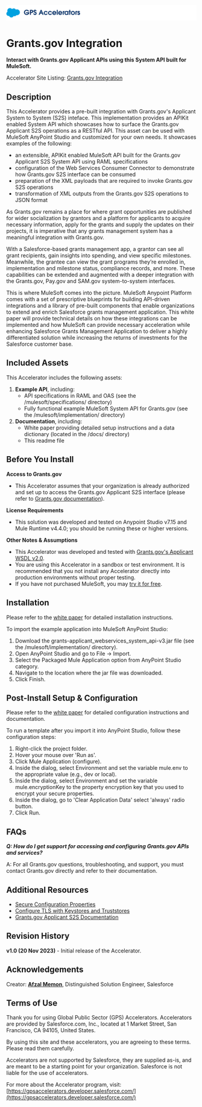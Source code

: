 ![Public Sector Accelerators logo](/docs/Logo_GPSAccelerators_v01.png)

# Grants.gov Integration

**Interact with Grants.gov Applicant APIs using this System API built for MuleSoft.**

Accelerator Site Listing: [Grants.gov Integration](https://gpsaccelerators.developer.salesforce.com/accelerator/a0wDo0000022HZmIAM/grantsgov-integration)


## Description

This Accelerator provides a pre-built integration with Grants.gov's Applicant System to System (S2S) inteface.  This implementation provides an APIKit enabled System API which showcases how to surface the Grants.gov Applicant S2S operations as a RESTful API. This asset can be used with MuleSoft AnyPoint Studio and customized for your own needs.  It showcases examples of the following:
* an extensible, APIKit enabled MuleSoft API built for the Grants.gov Applicant S2S System API using RAML specifications
* configuration of the Web Services Consumer Connector to demonstrate how Grants.gov S2S interface can be consumed
* preparation of the XML payloads that are required to invoke Grants.gov S2S operations
* transformation of XML outputs from the Grants.gov S2S operations to JSON format

As Grants.gov remains a place for where grant opportunities are published for wider socialization by grantors and a platform for applicants to acquire necessary information, apply for the grants and supply the updates on their projects, it is imperative that any grants management system has a meaningful integration with Grants.gov.

With a Salesforce-based grants management app, a grantor can see all grant recipients, gain insights into spending, and view specific milestones. Meanwhile, the grantee can view the grant programs they’re enrolled in, implementation and milestone status, compliance records, and more. These capabilities can be extended and augmented with a deeper integration with the Grants.gov, Pay.gov and SAM.gov system-to-system interfaces. 

This is where MuleSoft comes into the picture.  MuleSoft Anypoint Platform comes with a set of prescriptive blueprints for building API-driven integrations and a library of pre-built components that enable organizations to extend and enrich Salesforce grants management application. This white paper will provide technical details on how these integrations can be implemented and how MuleSoft can provide necessary acceleration while enhancing Salesforce Grants Management Application to deliver a highly differentiated solution while increasing the returns of investments for the Salesforce customer base.


## Included Assets

This Accelerator includes the following assets:
<ol>
 <li><strong>Example API</strong>, including:
  <ul>
   <li>API specifications in RAML and OAS (see the /mulesoft/specifications/ directory)</li>
   <li>Fully functional example MuleSoft System API for Grants.gov (see the /mulesoft/implementation/ directory)</li>
  </ul>
 </li>
 <li><strong>Documentation</strong>, including:
  <ul>
   <li>White paper providing detailed setup instructions and a data dictionary (located in the /docs/ directory)</li>
   <li>This readme file</li>
  </ul>
</ol>


## Before You Install

**Access to Grants.gov**
* This Accelerator assumes that your organization is already authorized and set up to access the Grants.gov Applicant S2S interface (please refer to [Grants.gov documentation](https://www.grants.gov/system-to-system/applicant-system-to-system/)).

**License Requirements**
* This solution was developed and tested on Anypoint Studio v7.15 and Mule Runtime v4.4.0; you should be running these or higher versions.

**Other Notes & Assumptions**
* This Accelerator was developed and tested with [Grants.gov's Applicant WSDL v2.0](https://training.grants.gov/system-to-system/applicant-system-to-system/versions-wsdls).
* You are using this Accelerator in a sandbox or test environment. It is recommended that you not install any Accelerator directly into production environments without proper testing.
* If you have not purchased MuleSoft, you may [try it for free](https://www.mulesoft.com/lp/dl/anypoint-mule-studio).


## Installation

Please refer to the [white paper](docs/WhitePaper_GrantsManagementModernizationUsingSalesforceAndMuleSoft_v01.pdf) for detailed installation instructions.

To import the example application into MuleSoft AnyPoint Studio:
1) Download the grants-applicant_webservices_system_api-v3.jar file (see the /mulesoft/implementation/ directory).
2) Open AnyPoint Studio and go to File → Import.
3) Select the Packaged Mule Application option from AnyPoint Studio category.
4) Navigate to the location where the jar file was downloaded.
5) Click Finish.


## Post-Install Setup & Configuration

Please refer to the [white paper](docs/WhitePaper_GrantsManagementModernizationUsingSalesforceAndMuleSoft_v01.pdf) for detailed configuration instructions and documentation.

To run a template after you import it into AnyPoint Studio, follow these configuration steps:
1) Right-click the project folder.
2) Hover your mouse over 'Run as'.
3) Click Mule Application (configure).
4) Inside the dialog, select Environment and set the variable mule.env to the appropriate value (e.g., dev or local).
5) Inside the dialog, select Environment and set the variable mule.encryptionKey to the property encryption key that you used to encrypt your secure properties.
6) Inside the dialog, go to 'Clear Application Data' select 'always' radio button.
7) Click Run.


## FAQs

**_Q: How do I get support for accessing and configuring Grants.gov APIs and services?_**

A: For all Grants.gov questions, troubleshooting, and support, you must contact Grants.gov directly and refer to their documentation.


## Additional Resources

* [Secure Configuration Properties](https://docs.mulesoft.com/mule-runtime/4.4/secure-configuration-properties)
* [Configure TLS with Keystores and Truststores](https://docs.mulesoft.com/mule-runtime/4.4/tls-configuration)
* [Grants.gov Applicant S2S Documentation](https://www.grants.gov/system-to-system/applicant-system-to-system/)


## Revision History

**v1.0 (20 Nov 2023)** - Initial release of the Accelerator.


## Acknowledgements

Creator:  **[Afzal Memon](https://github.com/az-mulesoft)**, Distinguished Solution Engineer, Salesforce


## Terms of Use

Thank you for using Global Public Sector (GPS) Accelerators.  Accelerators are provided by Salesforce.com, Inc., located at 1 Market Street, San Francisco, CA 94105, United States.

By using this site and these accelerators, you are agreeing to these terms. Please read them carefully.

Accelerators are not supported by Salesforce, they are supplied as-is, and are meant to be a starting point for your organization. Salesforce is not liable for the use of accelerators.

For more about the Accelerator program, visit: [https://gpsaccelerators.developer.salesforce.com/](https://gpsaccelerators.developer.salesforce.com/)
